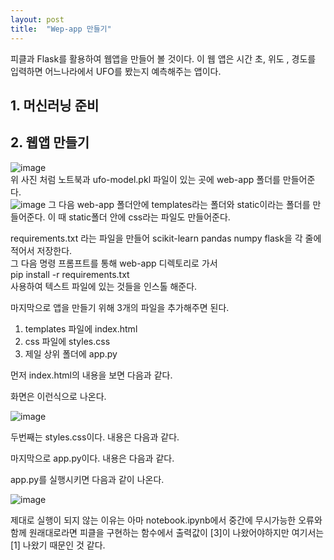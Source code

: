 ```yaml
---
layout: post
title:  "Wep-app 만들기"
---
```


피클과 Flask를 활용하여 웹앱을 만들어 볼 것이다.  이 웹 앱은 시간 초, 위도 , 경도를 입력하면 어느나라에서 UFO를 봤는지 예측해주는 앱이다.  





## 1. 머신러닝 준비  

<script src="https://gist.github.com/HawSung/df78625a92bb886507d4360474b6e0a8.js"></script>

## 2. 웹앱 만들기  

![image](https://user-images.githubusercontent.com/79826281/170637455-eb7ac986-5cd1-4be9-8422-d79b31dd1d09.png)  
위 사진 처럼 노트북과 ufo-model.pkl 파일이 있는 곳에 web-app 폴더를 만들어준다.  
![image](https://user-images.githubusercontent.com/79826281/170637288-639c7133-3eaf-4fdd-a700-16d06ee7982b.png)
그 다음 web-app 폴더안에 templates라는 폴더와 static이라는 폴더를 만들어준다. 이 때 static폴더 안에 css라는 파일도 만들어준다.  

requirements.txt 라는 파일을 만들어 scikit-learn pandas numpy flask을 각 줄에 적어서 저장한다.  
그 다음 명령 프롬프트를 통해 web-app 디렉토리로 가서  
pip install -r requirements.txt  
사용하여 텍스트 파일에 있는 것들을 인스톨 해준다.  


마지막으로 앱을 만들기 위해 3개의 파일을 추가해주면 된다.  
1. templates 파일에 index.html  
2. css 파일에 styles.css  
3. 제일 상위 폴더에 app.py

먼저 index.html의 내용을 보면 다음과 같다.  


<script src="https://gist.github.com/HawSung/d2e00f0a892fd4465cb63a21f543762a.js"></script>  


화면은 이런식으로 나온다.  

![image](https://user-images.githubusercontent.com/79826281/170639795-194be6bb-9631-4e4f-b788-c82eef764bcd.png)


두번째는 styles.css이다. 내용은 다음과 같다.  

<script src="https://gist.github.com/HawSung/e154c081f8063f8d42a5f81d1810e2ef.js"></script>  


마지막으로 app.py이다. 내용은 다음과 같다.  

<script src="https://gist.github.com/HawSung/9739d30969da2c7ff50282ead00a6cf4.js"></script>  


app.py를 실행시키면 다음과 같이 나온다.  

![image](https://user-images.githubusercontent.com/79826281/170641831-693eabfc-29ab-49c9-ae6b-90f9e13f87c5.png)
  

제대로 실행이 되지 않는 이유는 아마 notebook.ipynb에서 중간에 무시가능한 오류와 함께 원래대로라면 피클을 구현하는 함수에서 출력값이 [3]이 나왔어야하지만 여기서는 [1] 나왔기 때문인 것 같다.
